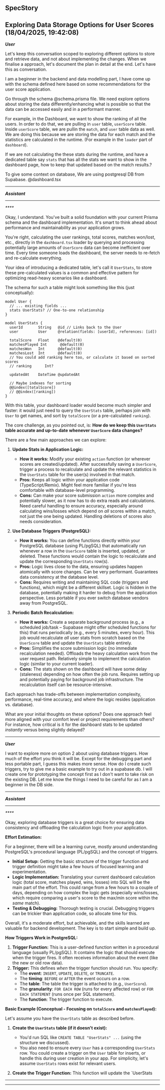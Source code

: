 ## SpecStory

## Exploring Data Storage Options for User Scores (18/04/2025, 19:42:08)

_**User**_

Let's keep this conversation scoped to exploring different options to store and retrieve data, and not about implementing the changes. When we finalise a approach, let's document the plan in detail at the end. Let's have this as conversation.

I am a beginner in the backend and data modelling part, I have come up with the schema defined here based on some recommendations for the user score application.

Go through the schema @schema.prisma  file. We need explore options about storing the data differently/enhancing what is possible so that the data can be accessed easily and in a performant manner. 

For example, in the Dashboard, we want to show the ranking of all the users. In order to do that, we are pulling in `user` table, `userScore` table. Inside `userScore` table, we are pullin the `match`, and `user` table data as well. We are doing this because we are storing the data for each match and the statistics are calculated in the runtime. (For example in the `loader` part of `dashboard`).

If we are not calculating the these stats during the runtime, and have a dedicated table say `stats` that has all the stats we want to show in the dashboard page, how to keep that updated based on the match results.? 

To give some context on database, We are using postgresql DB from Supabase.
@dashboard.tsx 

---

_**Assistant**_



---

_****_

Okay, I understand. You've built a solid foundation with your current Prisma schema and the dashboard implementation. It's smart to think ahead about performance and maintainability as your application grows.

You're right, calculating the user rankings, total scores, matches won/lost, etc., directly in the `dashboard.tsx` loader by querying and processing potentially large amounts of `UserScore` data can become inefficient over time. Every time someone loads the dashboard, the server needs to re-fetch and re-calculate everything.

Your idea of introducing a dedicated table, let's call it `UserStats`, to store these pre-calculated values is a common and effective pattern for optimizing read-heavy scenarios like a dashboard.

The schema for such a table might look something like this (just conceptually):

```prisma
model User {
  // ... existing fields ...
  stats UserStats? // One-to-one relationship
}

model UserStats {
  userId       String   @id // Links back to the User
  user         User     @relation(fields: [userId], references: [id])

  totalScore   Float    @default(0)
  matchesPlayed Int      @default(0)
  matchesWon   Int      @default(0)
  matchesLost  Int      @default(0)
  // You could add ranking here too, or calculate it based on sorted scores
  // ranking      Int?

  updatedAt    DateTime @updatedAt

  // Maybe indexes for sorting
  @@index([totalScore])
  // @@index([ranking])
}
```

With this table, your dashboard loader would become much simpler and faster: it would just need to query the `UserStats` table, perhaps join with `User` to get names, and sort by `totalScore` (or a pre-calculated `ranking`).

The core challenge, as you pointed out, is: **How do we keep this `UserStats` table accurate and up-to-date whenever `UserScore` data changes?**

There are a few main approaches we can explore:

1.  **Update Stats in Application Logic:**
    *   **How it works:** Modify your existing `action` function (or wherever scores are created/updated). After successfully saving a `UserScore`, trigger a process to recalculate and update the relevant statistics in the `UserStats` table for the user(s) involved in that match.
    *   **Pros:** Keeps all logic within your application code (TypeScript/Remix). Might feel more familiar if you're less comfortable with database-level programming.
    *   **Cons:** Can make your score submission `action` more complex and potentially slower, as it now has to do extra reads and calculations. Need careful handling to ensure accuracy, especially around calculating wins/losses which depend on *all* scores within a match, not just the one being updated. Handling deletions of scores also needs consideration.

2.  **Use Database Triggers (PostgreSQL):**
    *   **How it works:** You can define functions directly within your PostgreSQL database (using PL/pgSQL) that automatically run whenever a row in the `UserScore` table is inserted, updated, or deleted. These functions would contain the logic to recalculate and update the corresponding `UserStats` row(s).
    *   **Pros:** Logic lives close to the data, ensuring updates happen atomically with score changes. Can be very performant. Guarantees data consistency at the database level.
    *   **Cons:** Requires writing and maintaining SQL code (triggers and functions), which might be a different skillset. Logic is hidden in the database, potentially making it harder to debug from the application perspective. Less portable if you ever switch database vendors away from PostgreSQL.

3.  **Periodic Batch Recalculation:**
    *   **How it works:** Create a separate background process (e.g., a scheduled job/task – Supabase might offer scheduled functions for this) that runs periodically (e.g., every 5 minutes, every hour). This job would recalculate *all* user stats from scratch based on the `UserScore` table and update the `UserStats` table entirely.
    *   **Pros:** Simplifies the score submission logic (no immediate recalculation needed). Offloads the heavy calculation work from the user request path. Relatively simple to implement the calculation logic (similar to your current loader).
    *   **Cons:** The stats shown on the dashboard will have some delay (staleness) depending on how often the job runs. Requires setting up and potentially paying for background job infrastructure. The recalculation itself can be resource-intensive.

Each approach has trade-offs between implementation complexity, performance, real-time accuracy, and where the logic resides (application vs. database).

What are your initial thoughts on these options? Does one approach feel more aligned with your comfort level or project requirements than others? For instance, how critical is it for the dashboard stats to be updated *instantly* versus being slightly delayed?

---

_**User**_

I want to explore more on option 2 about using database triggers. How much of the effort you think it will be. Except for the debugging part and less portable part, I guess this makes more sense. How do I create such triggers, try to give me a basic example to try out in a supabase db. I will create one for prototyping the concept first as I don't want to take risk on the existing DB. Let me know the things I need to be careful for as I am a beginner in the DB side.

---

_**Assistant**_



---

_****_

Okay, exploring database triggers is a great choice for ensuring data consistency and offloading the calculation logic from your application.

**Effort Estimation:**

For a beginner, there will be a learning curve, mostly around understanding PostgreSQL's procedural language (PL/pgSQL) and the concept of triggers.

*   **Initial Setup:** Getting the basic structure of the trigger function and trigger definition might take a few hours of focused learning and experimentation.
*   **Logic Implementation:** Translating your current dashboard calculation logic (total score, matches played, wins, losses) into SQL will be the main part of the effort. This could range from a few hours to a couple of days, depending on how complex the logic gets (especially wins/losses, which require comparing a user's score to the max/min score within the *same* match).
*   **Testing & Debugging:** Thorough testing is crucial. Debugging triggers can be trickier than application code, so allocate time for this.

Overall, it's a moderate effort, but achievable, and the skills learned are valuable for backend development. The key is to start simple and build up.

**How Triggers Work in PostgreSQL:**

1.  **Trigger Function:** This is a user-defined function written in a procedural language (usually PL/pgSQL). It contains the logic that should execute when the trigger fires. It often receives information about the event (like the new or old row data).
2.  **Trigger:** This defines *when* the trigger function should run. You specify:
    *   The **event**: `INSERT`, `UPDATE`, `DELETE`, or `TRUNCATE`.
    *   The **timing**: `BEFORE` or `AFTER` the event occurs on a row.
    *   The **table**: The table the trigger is attached to (e.g., `UserScore`).
    *   The **granularity**: `FOR EACH ROW` (runs for every affected row) or `FOR EACH STATEMENT` (runs once per SQL statement).
    *   The **function**: The trigger function to execute.

**Basic Example (Conceptual - Focusing on `totalScore` and `matchesPlayed`):**

Let's assume you have the `UserStats` table as described before.

1.  **Create the `UserStats` table (if it doesn't exist):**
    *   You'd run SQL like `CREATE TABLE "UserStats" ...` (using the structure we discussed).
    *   You also need to ensure every `User` has a corresponding `UserStats` row. You could create a trigger on the `User` table for inserts, or handle this during user creation in your app. For simplicity, let's assume `UserStats` rows exist for relevant users.

2.  **Create the Trigger Function:**
    This function will update the `UserStats

---



---

